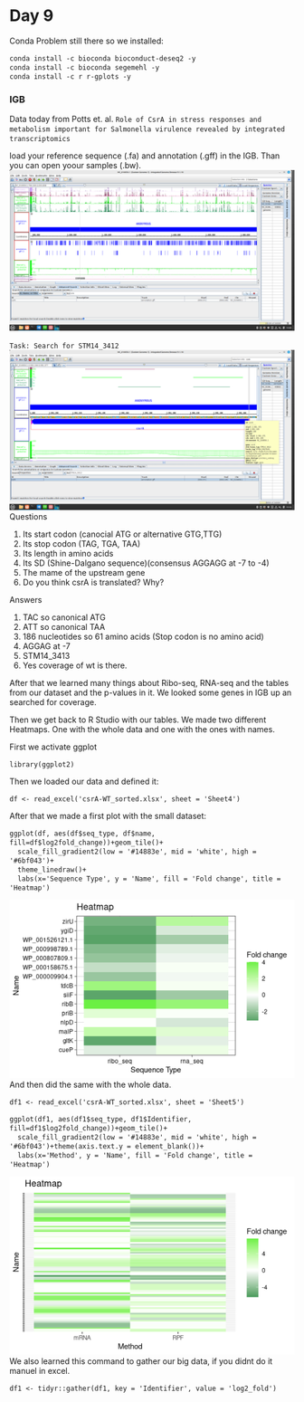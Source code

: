 # Day 9

Conda Problem still there so we installed:
```
conda install -c bioconda bioconduct-deseq2 -y
conda install -c bioconda segemehl -y
conda install -c r r-gplots -y
```
### IGB
Data today from Potts et. al.
`Role of CsrA in stress responses and metabolism important for Salmonella virulence revealed by integrated transcriptomics`

load your reference sequence (.fa) and annotation (.gff) in the IGB. Than you can open yoour samples (.bw). ![image](images/IGB.png)

`Task: Search for STM14_3412` ![image](images/crsA.png)
Questions
1) Its start codon (canocial ATG or alternative GTG,TTG)
2) Its stop codon (TAG, TGA, TAA)
3) Its length in amino acids
4) Its SD (Shine-Dalgano sequence)(consensus AGGAGG at -7 to -4)
5) The mame of the upstream gene
6) Do you think csrA is translated? Why?

Answers
1) TAC so canonical ATG
2) ATT so canonical TAA
3) 186 nucleotides so 61 amino acids (Stop codon is no amino acid)
4) AGGAG at -7
5) STM14_3413
6) Yes coverage of wt is there.

After that we learned many things about Ribo-seq, RNA-seq and the tables from our dataset and the p-values in it. We looked some genes in IGB up an searched for coverage.

Then we get back to R Studio with our tables. We made two different Heatmaps. One with the whole data and one with the ones with names.

First we activate ggplot
```
library(ggplot2)
```
Then we loaded our data and defined it:
```
df <- read_excel('csrA-WT_sorted.xlsx', sheet = 'Sheet4')
```
After that we made a first plot with the small dataset:
```
ggplot(df, aes(df$seq_type, df$name, fill=df$log2fold_change))+geom_tile()+
  scale_fill_gradient2(low = '#14883e', mid = 'white', high = '#6bf043')+
  theme_linedraw()+
  labs(x='Sequence Type', y = 'Name', fill = 'Fold change', title = 'Heatmap')
  ```
![image](images/Heatmap-small-data.png)
  And then did the same with the whole data.
  ```
df1 <- read_excel('csrA-WT_sorted.xlsx', sheet = 'Sheet5')  
```
```
ggplot(df1, aes(df1$seq_type, df1$Identifier, fill=df1$log2fold_change))+geom_tile()+
  scale_fill_gradient2(low = '#14883e', mid = 'white', high = '#6bf043')+theme(axis.text.y = element_blank())+
  labs(x='Method', y = 'Name', fill = 'Fold change', title = 'Heatmap')
```
![image](images/Heatmap2.png)
We also learned this command to gather our big data, if you didnt do it manuel in excel.
```
df1 <- tidyr::gather(df1, key = 'Identifier', value = 'log2_fold')
```

